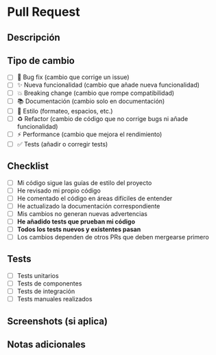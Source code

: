 # Pull Request

## Descripción

<!-- Describe brevemente los cambios realizados -->

## Tipo de cambio

<!-- Marca con una 'x' el tipo de cambio -->

- [ ] 🐛 Bug fix (cambio que corrige un issue)
- [ ] ✨ Nueva funcionalidad (cambio que añade nueva funcionalidad)
- [ ] 💥 Breaking change (cambio que rompe compatibilidad)
- [ ] 📚 Documentación (cambio solo en documentación)
- [ ] 🎨 Estilo (formateo, espacios, etc.)
- [ ] ♻️ Refactor (cambio de código que no corrige bugs ni añade funcionalidad)
- [ ] ⚡ Performance (cambio que mejora el rendimiento)
- [ ] ✅ Tests (añadir o corregir tests)

## Checklist

<!-- Marca con 'x' las tareas completadas -->

- [ ] Mi código sigue las guías de estilo del proyecto
- [ ] He revisado mi propio código
- [ ] He comentado el código en áreas difíciles de entender
- [ ] He actualizado la documentación correspondiente
- [ ] Mis cambios no generan nuevas advertencias
- [ ] **He añadido tests que prueban mi código**
- [ ] **Todos los tests nuevos y existentes pasan**
- [ ] Los cambios dependen de otros PRs que deben mergearse primero

## Tests

<!-- Describe qué tests has añadido o modificado -->

- [ ] Tests unitarios
- [ ] Tests de componentes
- [ ] Tests de integración
- [ ] Tests manuales realizados

## Screenshots (si aplica)

<!-- Añade screenshots si hay cambios visuales -->

## Notas adicionales

<!-- Cualquier información adicional que consideres relevante -->
